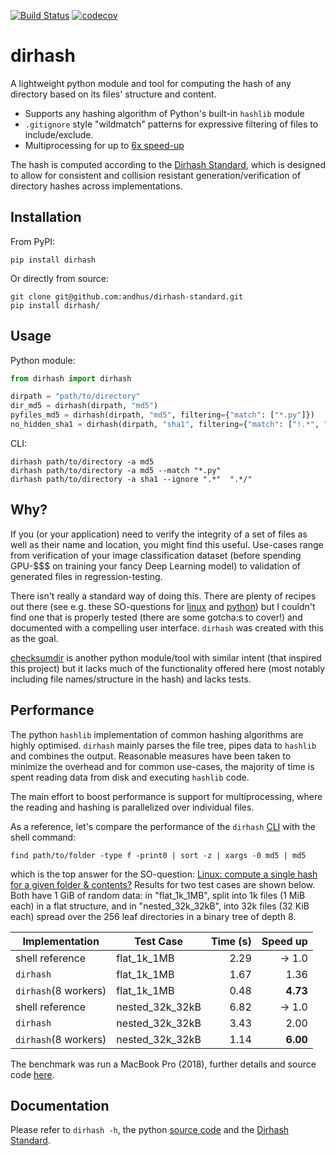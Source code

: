 [![Build Status](https://travis-ci.com/andhus/dirhash-python.svg?branch=master)](https://travis-ci.com/andhus/dirhash-python)
[![codecov](https://codecov.io/gh/andhus/dirhash-python/branch/master/graph/badge.svg)](https://codecov.io/gh/andhus/dirhash-python)

# dirhash
A lightweight python module and tool for computing the hash of any
directory based on its files' structure and content.
- Supports any hashing algorithm of Python's built-in `hashlib` module
- `.gitignore` style "wildmatch" patterns for expressive filtering of files to 
include/exclude.
- Multiprocessing for up to [6x speed-up](#performance)

The hash is computed according to the [Dirhash Standard](https://github.com/andhus/dirhash), which is designed to allow for consistent and collision resistant generation/verification of directory hashes across implementations.

## Installation
From PyPI:
```commandline
pip install dirhash
```
Or directly from source:
```commandline
git clone git@github.com:andhus/dirhash-standard.git
pip install dirhash/
```

## Usage
Python module:
```python
from dirhash import dirhash

dirpath = "path/to/directory"
dir_md5 = dirhash(dirpath, "md5")
pyfiles_md5 = dirhash(dirpath, "md5", filtering={"match": ["*.py"]})
no_hidden_sha1 = dirhash(dirpath, "sha1", filtering={"match": ["!.*", "!.*/"]})
```
CLI:
```commandline
dirhash path/to/directory -a md5
dirhash path/to/directory -a md5 --match "*.py"
dirhash path/to/directory -a sha1 --ignore ".*"  ".*/"
```

## Why?
If you (or your application) need to verify the integrity of a set of files as well
as their name and location, you might find this useful. Use-cases range from 
verification of your image classification dataset (before spending GPU-$$$ on 
training your fancy Deep Learning model) to validation of generated files in
regression-testing.

There isn't really a standard way of doing this. There are plenty of recipes out 
there (see e.g. these SO-questions for [linux](https://stackoverflow.com/questions/545387/linux-compute-a-single-hash-for-a-given-folder-contents)
and [python](https://stackoverflow.com/questions/24937495/how-can-i-calculate-a-hash-for-a-filesystem-directory-using-python))
but I couldn't find one that is properly tested (there are some gotcha:s to cover!) 
and documented with a compelling user interface. `dirhash` was created with this as 
the goal.

[checksumdir](https://github.com/cakepietoast/checksumdir) is another python 
module/tool with similar intent (that inspired this project) but it lacks much of the
functionality offered here (most notably including file names/structure in the hash)
and lacks tests.

## Performance
The python `hashlib` implementation of common hashing algorithms are highly
optimised. `dirhash` mainly parses the file tree, pipes data to `hashlib` and 
combines the output. Reasonable measures have been taken to minimize the overhead 
and for common use-cases, the majority of time is spent reading data from disk 
and executing `hashlib` code.

The main effort to boost performance is support for multiprocessing, where the
reading and hashing is parallelized over individual files.

As a reference, let's compare the performance of the `dirhash` [CLI](https://github.com/andhus/dirhash/dirhash-python/cli.py) 
with the shell command:

`find path/to/folder -type f -print0 | sort -z | xargs -0 md5 | md5` 

which is the top answer for the SO-question: 
[Linux: compute a single hash for a given folder & contents?](https://stackoverflow.com/questions/545387/linux-compute-a-single-hash-for-a-given-folder-contents)
Results for two test cases are shown below. Both have 1 GiB of random data: in 
"flat_1k_1MB", split into 1k files (1 MiB each) in a flat structure, and in 
"nested_32k_32kB", into 32k files (32 KiB each) spread over the 256 leaf directories 
in a binary tree of depth 8.

Implementation      | Test Case       | Time (s) | Speed up
------------------- | --------------- | -------: | -------:
shell reference     | flat_1k_1MB     | 2.29     | -> 1.0
`dirhash`           | flat_1k_1MB     | 1.67     | 1.36
`dirhash`(8 workers)| flat_1k_1MB     | 0.48     | **4.73**
shell reference     | nested_32k_32kB | 6.82     | -> 1.0
`dirhash`           | nested_32k_32kB | 3.43     | 2.00
`dirhash`(8 workers)| nested_32k_32kB | 1.14     | **6.00**

The benchmark was run a MacBook Pro (2018), further details and source code [here](https://github.com/andhus/dirhash-python/benchmark).

## Documentation
Please refer to `dirhash -h`, the python [source code](https://github.com/andhus/dirhash/dirhash-python/__init__.py) and the [Dirhash Standard](https://github.com/andhus/dirhash).